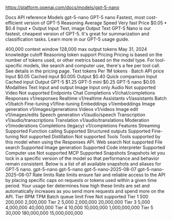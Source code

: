 https://platform.openai.com/docs/models/gpt-5-nano


Docs
API reference
Models
gpt-5-nano
GPT-5 nano
Fastest, most cost-efficient version of GPT-5
Reasoning
Average
Speed
Very fast
Price
$0.05
•
$0.4
Input
•
Output
Input
Text, image
Output
Text
GPT-5 Nano is our fastest, cheapest version of GPT-5. It's great for summarization and classification tasks. Learn more in our GPT-5 usage guide.

400,000 context window
128,000 max output tokens
May 31, 2024 knowledge cutoff
Reasoning token support
Pricing
Pricing is based on the number of tokens used, or other metrics based on the model type. For tool-specific models, like search and computer use, there's a fee per tool call. See details in the pricing page.
Text tokens
Per 1M tokens
∙
Batch API price
Input
$0.05
Cached input
$0.005
Output
$0.40
Quick comparison
Input
Cached input
Output
GPT-5
$1.25
GPT-5 mini
$0.25
GPT-5 nano
$0.05
Modalities
Text
Input and output
Image
Input only
Audio
Not supported
Video
Not supported
Endpoints
Chat Completions
v1/chat/completions
Responses
v1/responses
Realtime
v1/realtime
Assistants
v1/assistants
Batch
v1/batch
Fine-tuning
v1/fine-tuning
Embeddings
v1/embeddings
Image generation
v1/images/generations
Videos
v1/videos
Image edit
v1/images/edits
Speech generation
v1/audio/speech
Transcription
v1/audio/transcriptions
Translation
v1/audio/translations
Moderation
v1/moderations
Completions (legacy)
v1/completions
Features
Streaming
Supported
Function calling
Supported
Structured outputs
Supported
Fine-tuning
Not supported
Distillation
Not supported
Tools
Tools supported by this model when using the Responses API.
Web search
Not supported
File search
Supported
Image generation
Supported
Code interpreter
Supported
Computer use
Not supported
MCP
Supported
Snapshots
Snapshots let you lock in a specific version of the model so that performance and behavior remain consistent. Below is a list of all available snapshots and aliases for GPT-5 nano.
gpt-5-nano
gpt-5-nano
gpt-5-nano-2025-08-07
gpt-5-nano-2025-08-07
Rate limits
Rate limits ensure fair and reliable access to the API by placing specific caps on requests or tokens used within a given time period. Your usage tier determines how high these limits are set and automatically increases as you send more requests and spend more on the API.
Tier	RPM	TPM	Batch queue limit
Free	Not supported
Tier 1	500	200,000	2,000,000
Tier 2	5,000	2,000,000	20,000,000
Tier 3	5,000	4,000,000	40,000,000
Tier 4	10,000	10,000,000	1,000,000,000
Tier 5	30,000	180,000,000	15,000,000,000

